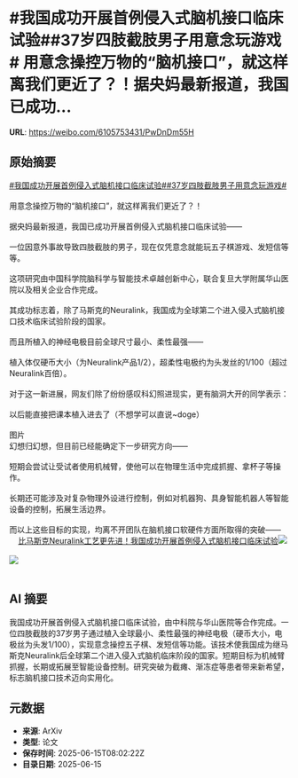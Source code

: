 # #我国成功开展首例侵入式脑机接口临床试验##37岁四肢截肢男子用意念玩游戏# 用意念操控万物的“脑机接口”，就这样离我们更近了？！据央妈最新报道，我国已成功...

**URL**: https://weibo.com/6105753431/PwDnDm55H

## 原始摘要

<a href="https://m.weibo.cn/search?containerid=231522type%3D1%26t%3D10%26q%3D%23%E6%88%91%E5%9B%BD%E6%88%90%E5%8A%9F%E5%BC%80%E5%B1%95%E9%A6%96%E4%BE%8B%E4%BE%B5%E5%85%A5%E5%BC%8F%E8%84%91%E6%9C%BA%E6%8E%A5%E5%8F%A3%E4%B8%B4%E5%BA%8A%E8%AF%95%E9%AA%8C%23&amp;extparam=%23%E6%88%91%E5%9B%BD%E6%88%90%E5%8A%9F%E5%BC%80%E5%B1%95%E9%A6%96%E4%BE%8B%E4%BE%B5%E5%85%A5%E5%BC%8F%E8%84%91%E6%9C%BA%E6%8E%A5%E5%8F%A3%E4%B8%B4%E5%BA%8A%E8%AF%95%E9%AA%8C%23" data-hide=""><span class="surl-text">#我国成功开展首例侵入式脑机接口临床试验#</span></a><a href="https://m.weibo.cn/search?containerid=231522type%3D1%26t%3D10%26q%3D%2337%E5%B2%81%E5%9B%9B%E8%82%A2%E6%88%AA%E8%82%A2%E7%94%B7%E5%AD%90%E7%94%A8%E6%84%8F%E5%BF%B5%E7%8E%A9%E6%B8%B8%E6%88%8F%23&amp;extparam=%2337%E5%B2%81%E5%9B%9B%E8%82%A2%E6%88%AA%E8%82%A2%E7%94%B7%E5%AD%90%E7%94%A8%E6%84%8F%E5%BF%B5%E7%8E%A9%E6%B8%B8%E6%88%8F%23" data-hide=""><span class="surl-text">#37岁四肢截肢男子用意念玩游戏#</span></a> <br><br>用意念操控万物的“脑机接口”，就这样离我们更近了？！<br><br>据央妈最新报道，我国已成功开展首例侵入式脑机接口临床试验——<br><br>一位因意外事故导致四肢截肢的男子，现在仅凭意念就能玩五子棋游戏、发短信等等。<br><br>这项研究由中国科学院脑科学与智能技术卓越创新中心，联合复旦大学附属华山医院以及相关企业合作完成。<br><br>其成功标志着，除了马斯克的Neuralink，我国成为全球第二个进入侵入式脑机接口技术临床试验阶段的国家。<br><br>而且所植入的神经电极目前全球尺寸最小、柔性最强——<br><br>植入体仅硬币大小（为Neuralink产品1/2），超柔性电极约为头发丝的1/100（超过Neuralink百倍）。<br><br>对于这一新进展，网友们除了纷纷感叹科幻照进现实，更有脑洞大开的同学表示：<br><br>以后能直接把课本植入进去了（不想学可以直说~doge）<br><br>图片<br>幻想归幻想，但目前已经能确定下一步研究方向——<br><br>短期会尝试让受试者使用机械臂，使他可以在物理生活中完成抓握、拿杯子等操作。<br><br>长期还可能涉及对复杂物理外设进行控制，例如对机器狗、具身智能机器人等智能设备的控制，拓展生活边界。<br><br>而以上这些目标的实现，均离不开团队在脑机接口软硬件方面所取得的突破——<a href="https://weibo.cn/sinaurl?u=https%3A%2F%2Fmp.weixin.qq.com%2Fs%2FWAkVPeG5lkdIUkABJwDnTQ" data-hide=""><span class="url-icon"><img style="width: 1rem;height: 1rem" src="https://h5.sinaimg.cn/upload/2015/09/25/3/timeline_card_small_web_default.png" referrerpolicy="no-referrer"></span><span class="surl-text">比马斯克Neuralink工艺更先进！我国成功开展首例侵入式脑机接口临床试验</span></a><img style="" src="https://tvax2.sinaimg.cn/large/006Fd7o3ly1i2fws404ddg30rr0fjb2e.gif" referrerpolicy="no-referrer"><br><br><img style="" src="https://tvax1.sinaimg.cn/large/006Fd7o3ly1i2fws776n4g30rr0fjx6u.gif" referrerpolicy="no-referrer"><br><br>

## AI 摘要

我国成功开展首例侵入式脑机接口临床试验，由中科院与华山医院等合作完成。一位四肢截肢的37岁男子通过植入全球最小、柔性最强的神经电极（硬币大小，电极丝为头发1/100），实现意念操控五子棋、发短信等功能。该技术使我国成为继马斯克Neuralink后全球第二个进入侵入式脑机临床阶段的国家。短期目标为机械臂抓握，长期或拓展至智能设备控制。研究突破为截瘫、渐冻症等患者带来新希望，标志脑机接口技术迈向实用化。

## 元数据

- **来源**: ArXiv
- **类型**: 论文
- **保存时间**: 2025-06-15T08:02:22Z
- **目录日期**: 2025-06-15
